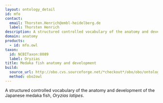 ```yaml
---
layout: ontology_detail
id: mfo
contact:
  email: Thorsten.Henrich@embl-heidelberg.de
  label: Thorsten Henrich
description: A structured controlled vocabulary of the anatomy and development of the Japanese medaka fish, <i>Oryzias latipes</i>.
domain: anatomy
products:
  - id: mfo.owl
taxon:
  id: NCBITaxon:8089
  label: Oryzias
title: Medaka fish anatomy and development
build:
  source_url: http://obo.cvs.sourceforge.net/*checkout*/obo/obo/ontology/anatomy/gross_anatomy/animal_gross_anatomy/fish/medaka_ontology.obo
  method: obo2owl
---
```


A structured controlled vocabulary of the anatomy and development of the Japanese medaka fish, <i>Oryzias latipes</i>.
